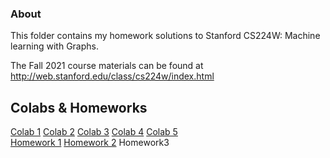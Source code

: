 ### About

This folder contains my homework solutions to Stanford CS224W: Machine learning with Graphs.  

The Fall 2021 course materials can be found at http://web.stanford.edu/class/cs224w/index.html

## Colabs & Homeworks
[Colab 1](CS224W_Colab_1.ipynb)   [Colab 2](CS224W_Colab2.ipynb)   [Colab 3](CS224W_Colab3.ipynb)  [Colab 4](CS224W_Colab4.ipynb)  [Colab 5](CS224W_Colab5.ipynb)    
[Homework 1](Homework1.pdf)   [Homework 2](Homework2.pdf)  Homework3 
